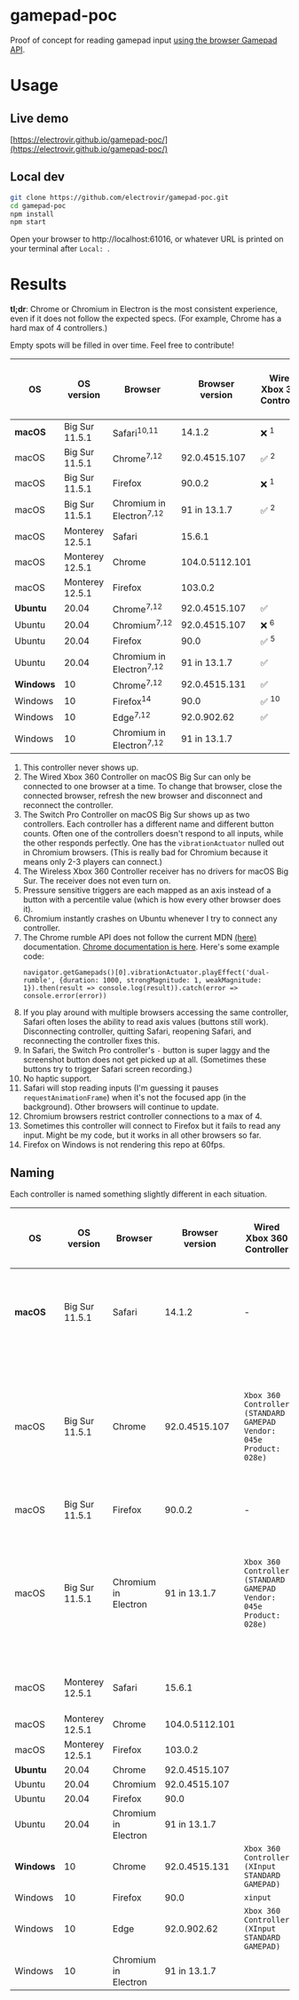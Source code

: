 # gamepad-poc

Proof of concept for reading gamepad input [using the browser Gamepad API](https://developer.mozilla.org/en-US/docs/Web/API/Gamepad_API/Using_the_Gamepad_API).

# Usage

## Live demo

[https://electrovir.github.io/gamepad-poc/](https://electrovir.github.io/gamepad-poc/)

## Local dev

```sh
git clone https://github.com/electrovir/gamepad-poc.git
cd gamepad-poc
npm install
npm start
```

Open your browser to http://localhost:61016, or whatever URL is printed on your terminal after `Local: `.

# Results

**tl;dr**: Chrome or Chromium in Electron is the most consistent experience, even if it does not follow the expected specs. (For example, Chrome has a hard max of 4 controllers.)

Empty spots will be filled in over time. Feel free to contribute!

| OS          | OS version      | Browser                             | Browser version | Wired Xbox 360 Controller | Wireless Xbox 360 Controller | Switch Pro Controller via Bluetooth | PS5 DualSense via Bluetooth |
| ----------- | --------------- | ----------------------------------- | --------------- | ------------------------- | ---------------------------- | ----------------------------------- | --------------------------- |
| **macOS**   | Big Sur 11.5.1  | Safari<sup>10,11</sup>              | 14.1.2          | ❌ <sup>1</sup>           | ❌ <sup>4</sup>              | ✅ <sup>3,8,9</sup>                 |
| macOS       | Big Sur 11.5.1  | Chrome<sup>7,12</sup>               | 92.0.4515.107   | ✅ <sup>2</sup>           | ❌ <sup>4</sup>              | ✅ <sup>3</sup>                     |
| macOS       | Big Sur 11.5.1  | Firefox                             | 90.0.2          | ❌ <sup>1</sup>           | ❌ <sup>4</sup>              | ❌ <sup>13</sup>                    |
| macOS       | Big Sur 11.5.1  | Chromium in Electron<sup>7,12</sup> | 91 in 13.1.7    | ✅ <sup>2</sup>           | ❌ <sup>4</sup>              | ✅ <sup>3</sup>                     |
| macOS       | Monterey 12.5.1 | Safari                              | 15.6.1          |                           |                              |                                     | ✅                          |
| macOS       | Monterey 12.5.1 | Chrome                              | 104.0.5112.101  |                           |                              |                                     | ❌ <sup>1</sup>             |
| macOS       | Monterey 12.5.1 | Firefox                             | 103.0.2         |                           |                              |                                     | ❌ <sup>1</sup>             |
| **Ubuntu**  | 20.04           | Chrome<sup>7,12</sup>               | 92.0.4515.107   | ✅                        |                              | ✅                                  |
| Ubuntu      | 20.04           | Chromium<sup>7,12</sup>             | 92.0.4515.107   | ❌ <sup>6</sup>           |                              | ❌ <sup>6</sup>                     |
| Ubuntu      | 20.04           | Firefox                             | 90.0            | ✅ <sup>5</sup>           |                              | ✅                                  |
| Ubuntu      | 20.04           | Chromium in Electron<sup>7,12</sup> | 91 in 13.1.7    | ✅                        |                              | ✅                                  |
| **Windows** | 10              | Chrome<sup>7,12</sup>               | 92.0.4515.131   | ✅                        | ✅                           |                                     |
| Windows     | 10              | Firefox<sup>14</sup>                | 90.0            | ✅ <sup>10</sup>          | ✅ <sup>10</sup>             |                                     |
| Windows     | 10              | Edge<sup>7,12</sup>                 | 92.0.902.62     | ✅                        | ✅                           |                                     |
| Windows     | 10              | Chromium in Electron<sup>7,12</sup> | 91 in 13.1.7    |                           |                              |                                     |

1. This controller never shows up.
2. The Wired Xbox 360 Controller on macOS Big Sur can only be connected to one browser at a time. To change that browser, close the connected browser, refresh the new browser and disconnect and reconnect the controller.
3. The Switch Pro Controller on macOS Big Sur shows up as two controllers. Each controller has a different name and different button counts. Often one of the controllers doesn't respond to all inputs, while the other responds perfectly. One has the `vibrationActuator` nulled out in Chromium browsers. (This is really bad for Chromium because it means only 2-3 players can connect.)
4. The Wireless Xbox 360 Controller receiver has no drivers for macOS Big Sur. The receiver does not even turn on.
5. Pressure sensitive triggers are each mapped as an axis instead of a button with a percentile value (which is how every other browser does it).
6. Chromium instantly crashes on Ubuntu whenever I try to connect any controller.
7. The Chrome rumble API does not follow the current MDN [(here)](https://developer.mozilla.org/en-US/docs/Web/API/GamepadHapticActuator) documentation. [Chrome documentation is here](https://docs.google.com/document/d/1jPKzVRNzzU4dUsvLpSXm1VXPQZ8FP-0lKMT-R_p-s6g/edit). Here's some example code:
   ```
   navigator.getGamepads()[0].vibrationActuator.playEffect('dual-rumble', {duration: 1000, strongMagnitude: 1, weakMagnitude: 1}).then(result => console.log(result)).catch(error => console.error(error))
   ```
8. If you play around with multiple browsers accessing the same controller, Safari often loses the ability to read axis values (buttons still work). Disconnecting controller, quitting Safari, reopening Safari, and reconnecting the controller fixes this.
9. In Safari, the Switch Pro controller's `-` button is super laggy and the screenshot button does not get picked up at all. (Sometimes these buttons try to trigger Safari screen recording.)
10. No haptic support.
11. Safari will stop reading inputs (I'm guessing it pauses `requestAnimationFrame`) when it's not the focused app (in the background). Other browsers will continue to update.
12. Chromium browsers restrict controller connections to a max of 4.
13. Sometimes this controller will connect to Firefox but it fails to read any input. Might be my code, but it works in all other browsers so far.
14. Firefox on Windows is not rendering this repo at 60fps.

## Naming

Each controller is named something slightly different in each situation.

| OS          | OS version      | Browser              | Browser version | Wired Xbox 360 Controller                                           | Wireless Xbox 360 Controller                    | Switch Pro Controller via Bluetooth                                                                                          | PS5 DualSense via Bluetooth                      |
| ----------- | --------------- | -------------------- | --------------- | ------------------------------------------------------------------- | ----------------------------------------------- | ---------------------------------------------------------------------------------------------------------------------------- | ------------------------------------------------ |
| **macOS**   | Big Sur 11.5.1  | Safari               | 14.1.2          | -                                                                   | -                                               | `57e-2009-Pro Controller` (bad) and `Pro Controller Extended Gamepad` (good)                                                 |
| macOS       | Big Sur 11.5.1  | Chrome               | 92.0.4515.107   | `Xbox 360 Controller (STANDARD GAMEPAD Vendor: 045e Product: 028e)` | -                                               | `Pro Controller (STANDARD GAMEPAD)` (bad) and `gamepad: Pro Controller (STANDARD GAMEPAD Vendor: 057e Product: 2009)` (good) |
| macOS       | Big Sur 11.5.1  | Firefox              | 90.0.2          | -                                                                   | -                                               | -                                                                                                                            |
| macOS       | Big Sur 11.5.1  | Chromium in Electron | 91 in 13.1.7    | `Xbox 360 Controller (STANDARD GAMEPAD Vendor: 045e Product: 028e)` | -                                               | `Pro Controller (STANDARD GAMEPAD)` (bad) and `gamepad: Pro Controller (STANDARD GAMEPAD Vendor: 057e Product: 2009)` (good) |
| macOS       | Monterey 12.5.1 | Safari               | 15.6.1          |                                                                     |                                                 |                                                                                                                              | `DualSense Wireless Controller Extended Gamepad` |
| macOS       | Monterey 12.5.1 | Chrome               | 104.0.5112.101  |                                                                     |                                                 |                                                                                                                              |                                                  |
| macOS       | Monterey 12.5.1 | Firefox              | 103.0.2         |                                                                     |                                                 |                                                                                                                              |                                                  |
| **Ubuntu**  | 20.04           | Chrome               | 92.0.4515.107   |                                                                     |                                                 |                                                                                                                              |
| Ubuntu      | 20.04           | Chromium             | 92.0.4515.107   |                                                                     |                                                 |                                                                                                                              |
| Ubuntu      | 20.04           | Firefox              | 90.0            |                                                                     |                                                 |                                                                                                                              |
| Ubuntu      | 20.04           | Chromium in Electron | 91 in 13.1.7    |                                                                     |                                                 |                                                                                                                              |
| **Windows** | 10              | Chrome               | 92.0.4515.131   | `Xbox 360 Controller (XInput STANDARD GAMEPAD)`                     | `Xbox 360 Controller (XInput STANDARD GAMEPAD)` |                                                                                                                              |
| Windows     | 10              | Firefox              | 90.0            | `xinput`                                                            | `xinput`                                        |                                                                                                                              |
| Windows     | 10              | Edge                 | 92.0.902.62     | `Xbox 360 Controller (XInput STANDARD GAMEPAD)`                     | `Xbox 360 Controller (XInput STANDARD GAMEPAD)` |                                                                                                                              |
| Windows     | 10              | Chromium in Electron | 91 in 13.1.7    |                                                                     |                                                 |                                                                                                                              |
